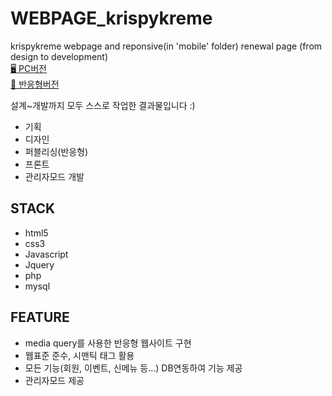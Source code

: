 # WEBPAGE_krispykreme
krispykreme webpage and reponsive(in 'mobile' folder) renewal page (from design to development)  
[🖥 PC버전](http://hsshim.dothome.co.kr/krispykreme)  
[📱 반응형버전](http://hsshim.dothome.co.kr/krispykreme/mobile)  

설계~개발까지 모두 스스로 작업한 결과물입니다 :)  
* 기획
* 디자인
* 퍼블리싱(반응형)
* 프론트
* 관리자모드 개발


## STACK
* html5 
* css3
* Javascript
* Jquery
* php
* mysql


## FEATURE
* media query를 사용한 반응형 웹사이트 구현
* 웹표준 준수, 시맨틱 태그 활용
* 모든 기능(회원, 이벤트, 신메뉴 등...) DB연동하여 기능 제공
* 관리자모드 제공
